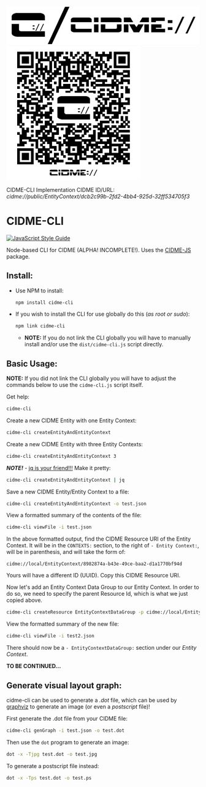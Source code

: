 ![CIDME project banner logo - dual](logos/cidme-banner_logo-dual-750x150.png "CIDME project banner logo - dual")
![CIDME CLI Implementation QR code - cidme://public/EntityContext/dcb2c99b-2fd2-4bb4-925d-32ff534705f3](logos/cidme-cli_implementation-qr_code-350x350.png "CIDME CLI Implementation QR code - cidme://public/EntityContext/dcb2c99b-2fd2-4bb4-925d-32ff534705f3")

CIDME-CLI Implementation CIDME ID/URL: _cidme://public/EntityContext/dcb2c99b-2fd2-4bb4-925d-32ff534705f3_


# CIDME-CLI

[![JavaScript Style Guide](https://img.shields.io/badge/code_style-standard-brightgreen.svg)](https://standardjs.com)

Node-based CLI for CIDME (ALPHA!  INCOMPLETE!).  Uses the [CIDME-JS](http://github.com/cidme/CIDME-JS) package.

## **Install:**
* Use NPM to install:
  ```sh
  npm install cidme-cli
  ```
* If you wish to install the CLI for use globally do this (_as root or sudo_):
  ```sh
  npm link cidme-cli
  ```
  * **NOTE:** If you do not link the CLI globally you will have to manually install and/or use the ```dist/cidme-cli.js``` script directly.


## **Basic Usage:**


**NOTE:** If you did not link the CLI globally you will have to adjust the commands below to use the ```cidme-cli.js``` script itself.


Get help:
```sh
cidme-cli
```

Create a new CIDME Entity with one Entity Context:
```sh
cidme-cli createEntityAndEntityContext
```

Create a new CIDME Entity with three Entity Contexts:
```sh
cidme-cli createEntityAndEntityContext 3
```

**_NOTE!_** - [jq is your friend!!!](https://github.com/stedolan/jq/)  Make it pretty:

```sh
cidme-cli createEntityAndEntityContext | jq
```

Save a new CIDME Entity/Entity Context to a file:

```sh
cidme-cli createEntityAndEntityContext -o test.json
```

View a formatted summary of the contents of the file:

```sh
cidme-cli viewFile -i test.json
```

In the above formatted output, find the CIDME Resource URI of the Entity Context.  It will be in the ```CONTEXTS:``` section, to the right of ```- Entity Context:```, will be in parenthesis, and will take the form of:  
```
cidme://local/EntityContext/8982874a-b43e-49ce-baa2-d1a1770bf94d
```
Yours will have a different ID (UUID).  Copy this CIDME Resource URI.

Now let's add an Entity Context Data Group to our Entity Context.  In order to do so, we need to specify the parent Resource Id, which is what we just copied above.

```sh
cidme-cli createResource EntityContextDataGroup -p cidme://local/EntityContext/8982874a-b43e-49ce-baa2-d1a1770bf94d -i test.json -o test2.json
```

View the formatted summary of the new file:

```sh
cidme-cli viewFile -i test2.json
```

There should now be a ```- EntityContextDataGroup:``` section under our _Entity Context_.


**TO BE CONTINUED...**


## **Generate visual layout graph:**

cidme-cli can be used to generate a _.dot_ file, which can be used by [graphviz](http://www.graphviz.org/) to generate an image (or even a _postscript_ file)!

First generate the .dot file from your CIDME file:

```sh
cidme-cli genGraph -i test.json -o test.dot
```

Then use the ```dot``` program to generate an image:

```sh
dot -x -Tjpg test.dot -o test.jpg
```

To generate a postscript file instead:

```sh
dot -x -Tps test.dot -o test.ps
```

